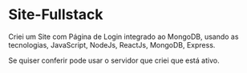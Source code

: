 # Site-Fullstack

Criei um Site com Página de Login integrado ao MongoDB, usando as tecnologias, JavaScript, NodeJs, ReactJs, MongoDB, Express.

Se quiser conferir pode usar o servidor que criei que está ativo.
